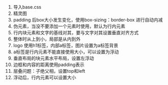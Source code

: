 1. 导入base.css
2. 精灵图
3. padding 后box大小发生变化，使用box-sizing：border-box 进行自动内减
4. 伪元素，当没不要添加一个元素时使用，默认为行内元素
5. 行内块元素和文字的基线对其，要与文字对其设置垂直对齐方式
6. 整体时从上到小，局部是从内到外
7. logo 使用h1标签，内部a标签，图片设置为a标签背景
8. a标签是行内元素不能直接使用大小，可以设置为浮动
9. 垂直布局的块元素水平布局，设置左浮动
10. 边框和内容的距离使用padding表示
11. 层叠问题：子绝父相，设置top和left 
12. 浮动后，行内元素可以设置大小